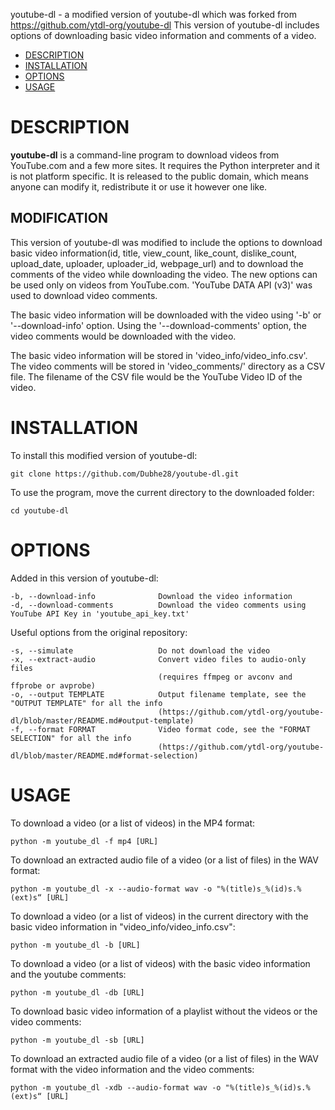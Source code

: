 youtube-dl - a modified version of youtube-dl which was forked from https://github.com/ytdl-org/youtube-dl
This version of youtube-dl includes options of downloading basic video information and comments of a video. 

- [DESCRIPTION](#description)
- [INSTALLATION](#installation)
- [OPTIONS](#options)
- [USAGE](#usage)


# DESCRIPTION

**youtube-dl** is a command-line program to download videos from YouTube.com and a few more sites. It requires the Python interpreter and it is not platform specific. It is released to the public domain, which means anyone can modify it, redistribute it or use it however one like.

    
## MODIFICATION

This version of youtube-dl was modified to include the options to download basic video information(id, title, view_count, like_count, dislike_count, upload_date, uploader, uploader_id, webpage_url) and to download the comments of the video while downloading the video. The new options can be used only on videos from YouTube.com. 'YouTube DATA API (v3)' was used to download video comments.

The basic video information will be downloaded with the video using '-b' or '--download-info' option. Using the '--download-comments' option, the video comments would be downloaded with the video.  

The basic video information will be stored in 'video_info/video_info.csv'.
The video comments will be stored in 'video_comments/' directory as a CSV file. The filename of the CSV file would be the YouTube Video ID of the video.


# INSTALLATION

To install this modified version of youtube-dl:

    git clone https://github.com/Dubhe28/youtube-dl.git

To use the program, move the current directory to the downloaded folder:

    cd youtube-dl
    
    
# OPTIONS

Added in this version of youtube-dl:

    -b, --download-info              Download the video information
    -d, --download-comments          Download the video comments using YouTube API Key in 'youtube_api_key.txt'

Useful options from the original repository:

    -s, --simulate                   Do not download the video 
    -x, --extract-audio              Convert video files to audio-only files
                                     (requires ffmpeg or avconv and ffprobe or avprobe)
    -o, --output TEMPLATE            Output filename template, see the "OUTPUT TEMPLATE" for all the info
                                     (https://github.com/ytdl-org/youtube-dl/blob/master/README.md#output-template)
    -f, --format FORMAT              Video format code, see the "FORMAT SELECTION" for all the info
                                     (https://github.com/ytdl-org/youtube-dl/blob/master/README.md#format-selection)
                                     
                                     
# USAGE

To download a video (or a list of videos) in the MP4 format:

    python -m youtube_dl -f mp4 [URL]    

To download an extracted audio file of a video (or a list of files) in the WAV format:

    python -m youtube_dl -x --audio-format wav -o "%(title)s_%(id)s.%(ext)s“ [URL]

To download a video (or a list of videos) in the current directory with the basic video information in "video_info/video_info.csv":

    python -m youtube_dl -b [URL]

To download a video (or a list of videos) with the basic video information and the youtube comments:

    python -m youtube_dl -db [URL]

To download basic video information of a playlist without the videos or the video comments:

    python -m youtube_dl -sb [URL]

To download an extracted audio file of a video (or a list of files) in the WAV format with the video information and the video comments:

    python -m youtube_dl -xdb --audio-format wav -o "%(title)s_%(id)s.%(ext)s“ [URL]
    